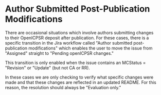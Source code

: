 # Author Submitted Post-Publication Modifications

There are occasional situations which involve authors submitting changes to their OpenICPSR deposit after publication. For these cases, there is a specific transition in the Jira workflow called "Author submitted post-publication modifications" which enables the user to move the issue from "Assigned" straight to "Pending openICPSR changes."

This transition is only enabled when the issue contains an MCStatus = "Revision" or "Update" (but not CA or RR).

In these cases we are only checking to verify what specific changes were made and that these changes are reflected in an updated README. For this reason, the resolution should always be "Evaluation only."
